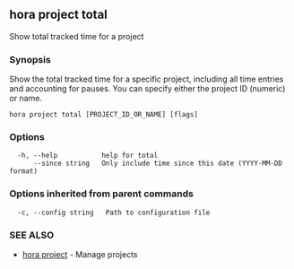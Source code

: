 ## hora project total

Show total tracked time for a project

### Synopsis

Show the total tracked time for a specific project, including all time entries and accounting for pauses. You can specify either the project ID (numeric) or name.

```
hora project total [PROJECT_ID_OR_NAME] [flags]
```

### Options

```
  -h, --help           help for total
      --since string   Only include time since this date (YYYY-MM-DD format)
```

### Options inherited from parent commands

```
  -c, --config string   Path to configuration file
```

### SEE ALSO

* [hora project](hora_project.md)	 - Manage projects

